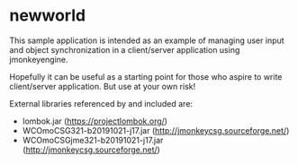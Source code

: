 # newworld
This sample application is intended as an example of managing user
input and object synchronization in a client/server application using
jmonkeyengine.

Hopefully it can be useful as a starting point for those who aspire
to write client/server application. But use at your own risk!

External libraries referenced by and included are:
- lombok.jar (https://projectlombok.org/)
- WCOmoCSG321-b20191021-j17.jar (http://jmonkeycsg.sourceforge.net/)
- WCOmoCSGjme321-b20191021-j17.jar (http://jmonkeycsg.sourceforge.net/)